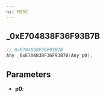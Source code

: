 ```yaml
---
ns: MISC
---
```

## _0xE704838F36F93B7B

```c
// 0xE704838F36F93B7B
Any _0xE704838F36F93B7B(Any p0);
```

## Parameters
* **p0**:
